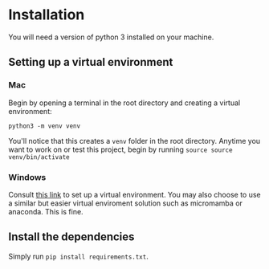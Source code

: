 # Installation

You will need a version of python 3 installed on your machine.

## Setting up a virtual environment

### Mac

Begin by opening a terminal in the root directory and creating a virtual environment:

```
python3 -m venv venv
```

You'll notice that this creates a `venv` folder in the root directory. Anytime you want to work on or test this project, begin by running `source source venv/bin/activate`

### Windows

Consult [this link](https://mothergeo-py.readthedocs.io/en/latest/development/how-to/venv-win.html#where-is-python) to set up a virtual environment. You may also choose to use a similar but easier virtual enviroment solution such as micromamba or anaconda. This is fine.

## Install the dependencies

Simply run `pip install requirements.txt`.
